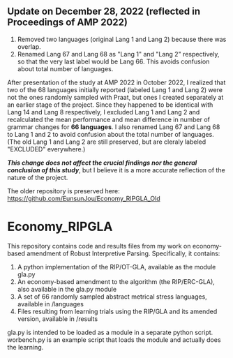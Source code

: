 ## Update on December 28, 2022 (reflected in Proceedings of AMP 2022)

1. Removed two languages (original Lang 1 and Lang 2) because there was overlap.
2. Renamed Lang 67 and Lang 68 as "Lang 1" and "Lang 2" respectively, so that the very last label would be Lang 66. This avoids confusion about total number of languages.

After presentation of the study at AMP 2022 in October 2022, I realized that two of the 68 languages initially reported (labeled Lang 1 and Lang 2) were not the ones randomly sampled with Praat, but ones I created separately at an earlier stage of the project. Since they happened to be identical with Lang 14 and Lang 8 respectively, I excluded Lang 1 and Lang 2 and recalculated the mean performance and mean difference in number of grammar changes for **66 languages**. I also renamed Lang 67 and Lang 68 to Lang 1 and 2 to avoid confusion about the total number of languages. (The old Lang 1 and Lang 2 are still preserved, but are cleraly labeled "EXCLUDED" everywhere.)

***This change does not affect the crucial findings nor the general conclusion of this study***, but I believe it is a more accurate reflection of the nature of the project.

The older repository is preserved here: https://github.com/EunsunJou/Economy_RIPGLA_Old

# Economy_RIPGLA

This repository contains code and results files from my work on economy-based amendment of Robust Interpretive Parsing.
Specifically, it contains:

1. A python implementation of the RIP/OT-GLA, available as the module gla.py
2. An economy-based amendment to the algorithm (the RIP/ERC-GLA), also available in the gla.py module
3. A set of 66 randomly sampled abstract metrical stress languages, available in /languages
4. Files resulting from learning trials using the RIP/GLA and its amended version, available in /results

gla.py is intended to be loaded as a module in a separate python script.
worbench.py is an example script that loads the module and actually does the learning.
